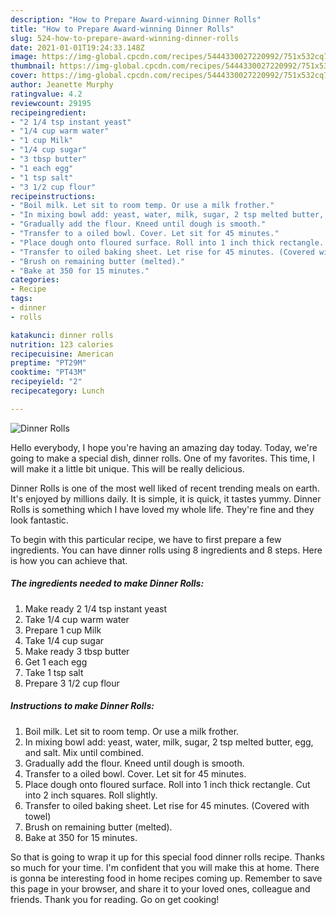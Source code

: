 ```yaml
---
description: "How to Prepare Award-winning Dinner Rolls"
title: "How to Prepare Award-winning Dinner Rolls"
slug: 524-how-to-prepare-award-winning-dinner-rolls
date: 2021-01-01T19:24:33.148Z
image: https://img-global.cpcdn.com/recipes/5444330027220992/751x532cq70/dinner-rolls-recipe-main-photo.jpg
thumbnail: https://img-global.cpcdn.com/recipes/5444330027220992/751x532cq70/dinner-rolls-recipe-main-photo.jpg
cover: https://img-global.cpcdn.com/recipes/5444330027220992/751x532cq70/dinner-rolls-recipe-main-photo.jpg
author: Jeanette Murphy
ratingvalue: 4.2
reviewcount: 29195
recipeingredient:
- "2 1/4 tsp instant yeast"
- "1/4 cup warm water"
- "1 cup Milk"
- "1/4 cup sugar"
- "3 tbsp butter"
- "1 each egg"
- "1 tsp salt"
- "3 1/2 cup flour"
recipeinstructions:
- "Boil milk. Let sit to room temp. Or use a milk frother."
- "In mixing bowl add: yeast, water, milk, sugar, 2 tsp melted butter, egg, and salt. Mix until combined."
- "Gradually add the flour. Kneed until dough is smooth."
- "Transfer to a oiled bowl. Cover. Let sit for 45 minutes."
- "Place dough onto floured surface. Roll into 1 inch thick rectangle. Cut into 2 inch squares. Roll slightly."
- "Transfer to oiled baking sheet. Let rise for 45 minutes. (Covered with towel)"
- "Brush on remaining butter (melted)."
- "Bake at 350 for 15 minutes."
categories:
- Recipe
tags:
- dinner
- rolls

katakunci: dinner rolls 
nutrition: 123 calories
recipecuisine: American
preptime: "PT29M"
cooktime: "PT43M"
recipeyield: "2"
recipecategory: Lunch

---
```



![Dinner Rolls](https://img-global.cpcdn.com/recipes/5444330027220992/751x532cq70/dinner-rolls-recipe-main-photo.jpg)

Hello everybody, I hope you're having an amazing day today. Today, we're going to make a special dish, dinner rolls. One of my favorites. This time, I will make it a little bit unique. This will be really delicious.



Dinner Rolls is one of the most well liked of recent trending meals on earth. It's enjoyed by millions daily. It is simple, it is quick, it tastes yummy. Dinner Rolls is something which I have loved my whole life. They're fine and they look fantastic.


To begin with this particular recipe, we have to first prepare a few ingredients. You can have dinner rolls using 8 ingredients and 8 steps. Here is how you can achieve that.

<!--inarticleads1-->

##### The ingredients needed to make Dinner Rolls:

1. Make ready 2 1/4 tsp instant yeast
1. Take 1/4 cup warm water
1. Prepare 1 cup Milk
1. Take 1/4 cup sugar
1. Make ready 3 tbsp butter
1. Get 1 each egg
1. Take 1 tsp salt
1. Prepare 3 1/2 cup flour




<!--inarticleads2-->

##### Instructions to make Dinner Rolls:

1. Boil milk. Let sit to room temp. Or use a milk frother.
1. In mixing bowl add: yeast, water, milk, sugar, 2 tsp melted butter, egg, and salt. Mix until combined.
1. Gradually add the flour. Kneed until dough is smooth.
1. Transfer to a oiled bowl. Cover. Let sit for 45 minutes.
1. Place dough onto floured surface. Roll into 1 inch thick rectangle. Cut into 2 inch squares. Roll slightly.
1. Transfer to oiled baking sheet. Let rise for 45 minutes. (Covered with towel)
1. Brush on remaining butter (melted).
1. Bake at 350 for 15 minutes.




So that is going to wrap it up for this special food dinner rolls recipe. Thanks so much for your time. I'm confident that you will make this at home. There is gonna be interesting food in home recipes coming up. Remember to save this page in your browser, and share it to your loved ones, colleague and friends. Thank you for reading. Go on get cooking!
